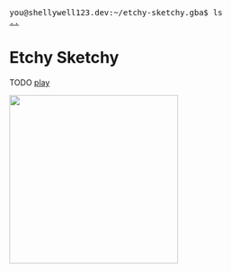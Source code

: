 <pre>
you@shellywell123.dev:~/etchy-sketchy.gba$ ls
<a href="https://shellywell123.dev/tree/games/index.html">..</a>
</pre>

# Etchy Sketchy
TODO
<a href="https://shellywell123.github.io/gbajs2/">play</a>
<p >
  <img src="https://shellywell123.dev/tree/games/attachments/gba-etchy-sketchy.gif" height="300" />
</p>
